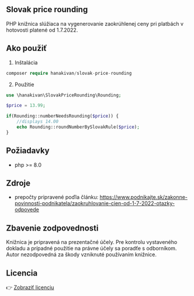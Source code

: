 ## Slovak price rounding
PHP knižnica slúžiaca na vygenerovanie zaokrúhlenej ceny pri platbách v hotovosti platené od 1.7.2022. 


## Ako použiť
1. Inštalácia
```php
composer require hanakivan/slovak-price-rounding
```
2. Použitie
```php
use \hanakivan\SlovakPriceRounding\Rounding;

$price = 13.99;

if(Rounding::numberNeedsRounding($price)) {
    //displays 14.00
    echo Rounding::roundNumberBySlovakRule($price);
}

```


## Požiadavky
- php >= 8.0


## Zdroje
- prepočty pripravené poďla článku: https://www.podnikajte.sk/zakonne-povinnosti-podnikatela/zaokruhlovanie-cien-od-1-7-2022-otazky-odpovede


## Zbavenie zodpovednosti
Knižnica je pripravená na prezentačné účely. Pre kontrolu vystaveného dokladu a prípadné použitie na právne účely sa poradťe s odborníkom. Autor nezodpovedná za škody vzniknuté používaním knižnice.

## Licencia
👉 [Zobraziť licenciu](LICENSE.md)